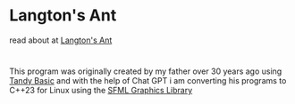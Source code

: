 # Langton's Ant
read about at [Langton's Ant](https://en.wikipedia.org/wiki/Langton%27s_ant)
#
This program was originally created by my father over 30 years ago using 
  [Tandy Basic](https://en.wikipedia.org/wiki/Tandy_1000)
  and with the help of Chat GPT i am converting his programs to C++23 for Linux
  using the [SFML Graphics Library](https://www.sfml-dev.org/)

